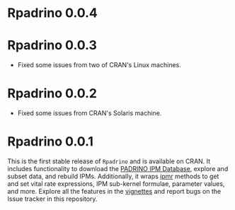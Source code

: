 # Rpadrino 0.0.4



# Rpadrino 0.0.3

- Fixed some issues from two of CRAN's Linux machines.

# Rpadrino 0.0.2

- Fixed some issues from CRAN's Solaris machine.

# Rpadrino 0.0.1

This is the first stable release of `Rpadrino` and is available on CRAN. It includes functionality to download the [PADRINO IPM Database](https://github.com/padrinoDB/Padrino), explore and subset data, and rebuild IPMs. Additionally, it wraps [ipmr](https://levisc8.github.io/ipmr/reference/index.html) methods to get and set vital rate expressions, IPM sub-kernel formulae, parameter values, and more. Explore all the features in the [vignettes](https://padrinodb.github.io/Rpadrino/articles/padrino-intro.html) and report bugs on the Issue tracker in this repository.
